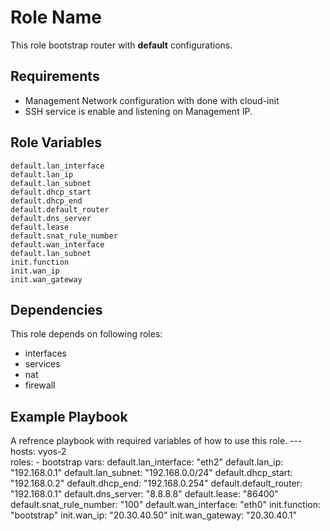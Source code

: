 Role Name
=========

This role bootstrap router with **default** configurations.

Requirements
------------

- Management Network configuration with done with cloud-init
- SSH service is enable and listening on Management IP.

Role Variables
--------------

```
default.lan_interface
default.lan_ip
default.lan_subnet
default.dhcp_start
default.dhcp_end
default.default_router
default.dns_server
default.lease
default.snat_rule_number
default.wan_interface
default.lan_subnet
init.function
init.wan_ip
init.wan_gateway
```

Dependencies
------------

This role depends on following roles:
- interfaces
- services
- nat
- firewall

Example Playbook
----------------
A refrence playbook with required variables of how to use this role.
    ---
    hosts: vyos-2        
    roles:
      - bootstrap
        vars:
          default.lan_interface: "eth2"
          default.lan_ip: "192.168.0.1"
          default.lan_subnet: "192.168.0.0/24"
          default.dhcp_start: "192.168.0.2"
          default.dhcp_end: "192.168.0.254"
          default.default_router: "192.168.0.1"
          default.dns_server: "8.8.8.8"
          default.lease: "86400"
          default.snat_rule_number: "100"
          default.wan_interface: "eth0"
          init.function: "bootstrap"
          init.wan_ip: "20.30.40.50"
          init.wan_gateway: "20.30.40.1"